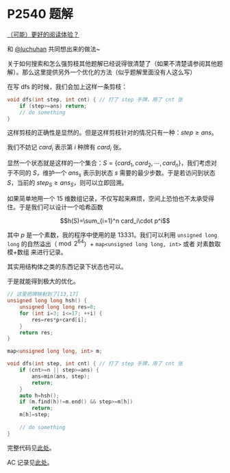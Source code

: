 # P2540 题解

[（可能）更好的阅读体验？](https://starrykiller.blog.luogu.org/solution-p2540-p2668)

和 [@luchuhan](https://www.luogu.com.cn/user/764603) 共同想出来的做法~

关于如何搜索和怎么强剪枝其他题解已经说得很清楚了（如果不清楚请参阅其他题解）。那么这里提供另外一个优化的方法（似乎题解里面没有人这么写）

在写 dfs 的时候，我们会加上这样一条剪枝：

```cpp
void dfs(int step, int cnt) { // 打了 step 手牌，用了 cnt 张
    if (step>=ans) return;
    // do something
}
```

这样剪枝的正确性是显然的。但是这样剪枝针对的情况只有一种：$step\geq ans$。

我们不妨记 $card_i$ 表示第 $i$ 种牌有 $card_i$ 张。

显然一个状态就是这样的一个集合：$S=\{card_1,card_2,\cdots,card_n\}$，我们考虑对于不同的 $S$，维护一个 $ans_s$ 表示到状态 $s$ 需要的最少步数。于是若访问到状态 $S$，当前的 $step_S\geq ans_S$，则可以立即回溯。

如果简单地用一个 $15$ 维数组记录，不仅写起来麻烦，空间上恐怕也不太承受得住。于是我们可以设计一个哈希函数

$$h(S)=\sum_{i=1}^n card_i\cdot p^i$$

其中 $p$ 是一个素数，我的程序中使用的是 $13331$。我们可以利用 `unsigned long long` 的自然溢出（$\bmod 2^{64}$）+ `map<unsigned long long, int>` 或者 对素数取模+数组 来进行记录。

其实用结构体之类的东西记录下状态也可以。

于是就能得到极大的优化。

```cpp
// 这里把牌映射到了[13,17]
unsigned long long hsh() {
    unsigned long long res=0;
    for (int i=3; i<=17; ++i) {
        res=res*p+card[i];
    }
    return res;
}

map<unsigned long long, int> m;

void dfs(int step, int cnt) { // 打了 step 手牌，用了 cnt 张
    if (cnt>=n || step>=ans) {
        ans=min(ans, step);
        return;
    }
    auto h=hsh();
    if (m.find(h)!=m.end() && step>=m[h])
        return;
    m[h]=step;
    
    // do something
}
```

完整代码见[此处](https://www.luogu.com.cn/paste/elgpjqv7)。

AC 记录见[此处](https://www.luogu.com.cn/record/127023045)。